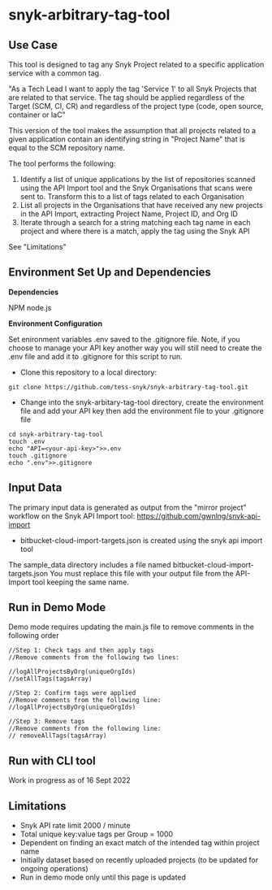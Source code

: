# snyk-arbitrary-tag-tool

## Use Case

This tool is designed to tag any Snyk Project related to a specific application service with a common tag.

"As a Tech Lead I want to apply the tag 'Service 1' to all Snyk Projects that are related to that service. The tag should be applied regardless of the Target (SCM, CI, CR) and regardless of the project type (code, open source, container or IaC"

This version of the tool makes the assumption that all projects related to a given application contain an identifying string in "Project Name" that is equal to the SCM repository name.

The tool performs the following:

1. Identify a list of unique applications by the list of repositories scanned using the API Import tool and the Snyk Organisations that scans were sent to. Transform this to a list of tags related to each Organisation
2. List all projects in the Organisations that have received any new projects in the API Import, extracting Project Name, Project ID, and Org ID
3. Iterate through a search for a string matching each tag name in each project and where there is a match, apply the tag using the Snyk API

See "Limitations"

## Environment Set Up and Dependencies

**Dependencies**

NPM
node.js

**Environment Configuration**

Set enironment variables .env saved to the .gitignore file. Note, if you choose to manage your API key another way you will still need to create the .env file and add it to .gitignore for this script to run.

* Clone this repository to a local directory:

```shell
git clone https://github.com/tess-snyk/snyk-arbitrary-tag-tool.git
```
* Change into the snyk-arbitary-tag-tool directory, create the environment file and add your API key then add the environment file to your .gitignore file

```shell
cd snyk-arbitrary-tag-tool
touch .env
echo "API=<your-api-key>">>.env
touch .gitignore
echo ".env">>.gitignore
```

## Input Data

The primary input data is generated as output from the "mirror project" workflow on the Snyk API Import tool: https://github.com/gwnlng/snyk-api-import

* bitbucket-cloud-import-targets.json is created using the snyk api import tool

The sample_data directory includes a file named bitbucket-cloud-import-targets.json You must replace this file with your output file from the API-Import tool keeping the same name.

## Run in Demo Mode

Demo mode requires updating the main.js file to remove comments in the following order

```
//Step 1: Check tags and then apply tags
//Remove comments from the following two lines:

//logAllProjectsByOrg(uniqueOrgIds)
//setAllTags(tagsArray)

//Step 2: Confirm tags were applied
//Remove comments from the following line:
//logAllProjectsByOrg(uniqueOrgIds)

//Step 3: Remove tags
//Remove comments from the following line:
// removeAllTags(tagsArray)
```

## Run with CLI tool

Work in progress as of 16 Sept 2022

## Limitations

* Snyk API rate limit 2000 / minute
* Total unique key:value tags per Group = 1000
* Dependent on finding an exact match of the intended tag within project name
* Initially dataset based on recently uploaded projects (to be updated for ongoing operations)
* Run in demo mode only until this page is updated